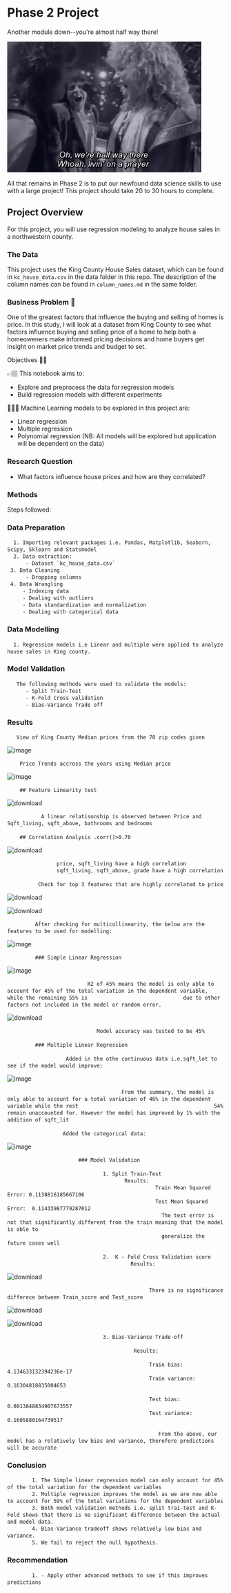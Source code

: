 # Phase 2 Project

Another module down--you're almost half way there!

![awesome](https://raw.githubusercontent.com/learn-co-curriculum/dsc-phase-2-project-campus/master/halfway-there.gif)

All that remains in Phase 2 is to put our newfound data science skills to use with a large project! This project should take 20 to 30 hours to complete.

## Project Overview

For this project, you will use regression modeling to analyze house sales in a northwestern county.

### The Data

This project uses the King County House Sales dataset, which can be found in  `kc_house_data.csv` in the data folder in this repo. The description of the column names can be found in `column_names.md` in the same folder. 

### Business Problem 🤔

One of the greatest factors that influence the buying and selling of homes is price. In this study, I will look at a dataset from King County to see what factors influence buying and selling price of a home to help both a homeoweners make informed pricing decisions and home buyers get insight on market price trends and budget to set.

Objectives ✍🏽

👉🏽 This notebook aims to:

- Explore and preprocess the data for regression models
- Build regression models with different experiments

👩🏽‍💻 Machine Learning models to be explored in this project are:

- Linear regression
- Multiple regression
- Polynomial regression
(NB: All models will be explored but application will be dependent on the data)

### Research Question
 - What factors influence house prices and how are they correlated?

### Methods

Steps followed:

### Data Preparation
      1. Importing relevant packages i.e. Pandas, Matplotlib, Seaborn, Scipy, Sklearn and Statsmodel
      2. Data extraction:
          - Dataset `kc_house_data.csv`
     3. Data Cleaning
          - Dropping columns
     4. Data Wrangling
         - Indexing data
         - Dealing with outliers
         - Data standardization and normalization
         - Dealing with categorical data
         
### Data Modelling

      1. Regression models i.e Linear and multiple were applied to analyze house sales in King county. 
      
### Model Validation

       The following methods were used to validate the models:
          - Split Train-Test
          - K-Fold Cross validation
          - Bias-Variance Trade off
### Results

       View of King County Median prices from the 70 zip codes given
       
  ![image](https://user-images.githubusercontent.com/119498882/227844540-5b5c56ff-d296-455a-b734-4b3b04385424.png)
     
        Price Trends accross the years using Median price
        
   ![image](https://user-images.githubusercontent.com/119498882/227844832-e2719ba8-1647-409d-81b2-0790cd4e7851.png)
    
        ## Feature Linearity test
        
   ![download](https://user-images.githubusercontent.com/119498882/227845032-8397f762-70c4-4a1d-856d-91df4a3cf69e.png)
             
               A linear relatisonship is observed between Price and Sqft_living, sqft_above, bathrooms and bedrooms
               
        ## Correlation Analysis .corr()>0.70
        
   ![download](https://user-images.githubusercontent.com/119498882/227845596-16d54cf6-58c8-4f31-9f24-2a1c84ee8cd3.png)
                
                    price, sqft_living have a high correlation
                    sqft_living, sqft_above, grade have a high correlation
                    
              Check for top 3 features that are highly correlated to price 
              
   ![download](https://user-images.githubusercontent.com/119498882/227846096-d6b6e907-76ef-40fd-8d1e-f699125ed2b6.png) 
                   
   ![download](https://user-images.githubusercontent.com/119498882/227846169-ba51569d-981c-4e2b-868d-7cacbb6dae7f.png)   
                         
             After checking for multicollinearity, the below are the features to be used for modelling:
               
   ![image](https://user-images.githubusercontent.com/119498882/227846972-47f433e1-2a63-4ff9-bff0-3b42082d95d9.png)
             
             ### Simple Linear Regression

   ![image](https://user-images.githubusercontent.com/119498882/227850337-0e9b5325-0d7b-4c75-b6e1-111ae9e9c852.png)
                               
                              R2 of 45% means the model is only able to account for 45% of the total variation in the dependent variable, while the remaining 55% is                               due to other factors not included in the model or random error. 
                              
  ![download](https://user-images.githubusercontent.com/119498882/227847189-09e1afd5-ba4b-4ec4-bdab-fbaa953fa546.png)
                                       
                                 Model accuracy was tested to be 45%
                                 
             ### Multiple Linear Regression
             
                       Added in the othe continuous data i.e.sqft_lot to see if the model would improve:
                                     
   ![image](https://user-images.githubusercontent.com/119498882/227847402-79b050ad-9592-473d-95e6-6e45bb0cbc6d.png)

                                         From the summary, the model is only able to account for a total variation of 46% in the dependent variable while the rest                                            54% remain unaccounted for. However the model has improved by 1% with the addition of sqft_lit
                                         
                      Added the categorical data:

   ![image](https://user-images.githubusercontent.com/119498882/227847758-79c89ec7-459a-4a3a-b121-b35cbcf1c782.png)
                                     
                           ### Model Validation
                           
                                   1. Split Train-Test
                                          Results:
                                                    Train Mean Squared Error: 0.1138816185667106
                                                    Test Mean Squared Error:  0.11433987779287012
                                                      The test error is not that significantly different from the train meaning that the model is able to
                                                      generalize the future cases well
                                                      
                                   2.  K - Fold Cross Validation score
                                            Results:
                                            
   ![download](https://user-images.githubusercontent.com/119498882/227848405-05904cd6-cb12-4f36-b338-8938aeaa9dd7.png)
                                            
                                                  There is no significance differece between Train_score and Test_score
                                            
   ![download](https://user-images.githubusercontent.com/119498882/227848576-4db184a3-5649-45a8-b4bc-5eb44d858c66.png)
                                             
   ![download](https://user-images.githubusercontent.com/119498882/227848643-3f4b97a9-39f2-40e4-a22b-714e2fe7fc45.png)


                                   3. Bias-Variance Trade-off
                                   
                                             Results:
                                             
                                                  Train bias: 4.134633132394236e-17 
                                                  Train variance: 0.16304818835004653
                                                  
                                                  Test bias: 0.0013848834907673557 
                                                  Test variance: 0.1605880164739517
                                                  
                                                     From the above, our model has a relatively low bias and variance, therefore predictions will be accurate
  
 ### Conclusion
 
            1. The Simple linear regression model can only account for 45% of the total variation for the dependent variables
            2. Multiple regression improves the model as we are now able to account for 59% of the total variations for the dependent variables
            3. Both model validation methods i.e. split trai-test and K-Fold shows that there is no significant difference between the actual and model data.
            4. Bias-Variance tradeoff shows relatively low bias and variance.
            5. We fail to reject the null hypothesis.
            
 ### Recommendation
 
            1. - Apply other advanced methods to see if this improves predictions

 



